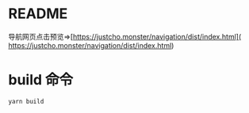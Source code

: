 # README
导航网页点击预览=>[https://justcho.monster/navigation/dist/index.html]( https://justcho.monster/navigation/dist/index.html)

# build 命令
`yarn build`
